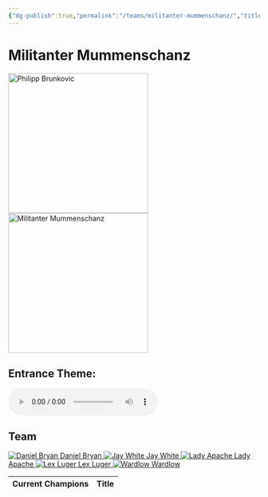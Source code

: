 ```yaml
---
{"dg-publish":true,"permalink":"/teams/militanter-mummenschanz/","title":"Militanter Mummenschanz","noteIcon":""}
---
```



# Militanter Mummenschanz
<div>
<a href="https://cptspaulding1980.github.io/choke-slam-wrestling/manager/philipp-brunkovic/" class="champ-card">
  <img src="https://github.com/CptSpaulding1980/choke-slam-wrestling/releases/download/images/Philipp_Brunkovic.png" width="280" alt="Philipp Brunkovic">
</a>
</div><img src="https://github.com/CptSpaulding1980/choke-slam-wrestling/releases/download/images//ChokeSlam_MM.png" width="280" alt="Militanter Mummenschanz">

## Entrance Theme:
<audio controls>
  <source src="https://github.com/CptSpaulding1980/choke-slam-wrestling/releases/download/audio/Militanter_Mummenschanz.mp3" type="audio/mpeg">
</audio>

## **Team**
<div class="championship-grid">
  <a href="https://cptspaulding1980.github.io/choke-slam-wrestling/wrestler/daniel-bryan" class="champ-card">
    <img src="https://github.com/CptSpaulding1980/choke-slam-wrestling/releases/download/images/Daniel_Bryan.png" alt="Daniel Bryan">
    <span>Daniel Bryan</span>
  </a>
  <a href="https://cptspaulding1980.github.io/choke-slam-wrestling/wrestler/jay-white" class="champ-card">
    <img src="https://github.com/CptSpaulding1980/choke-slam-wrestling/releases/download/images/Jay_White.png" alt="Jay White">
    <span>Jay White</span>
  </a>
  <a href="https://cptspaulding1980.github.io/choke-slam-wrestling/wrestler/lady-apache" class="champ-card">
    <img src="https://github.com/CptSpaulding1980/choke-slam-wrestling/releases/download/images/Lady_Apache.png" alt="Lady Apache">
    <span>Lady Apache</span>
  </a>
  <a href="https://cptspaulding1980.github.io/choke-slam-wrestling/wrestler/lex-luger" class="champ-card">
    <img src="https://github.com/CptSpaulding1980/choke-slam-wrestling/releases/download/images/Lex_Luger.png" alt="Lex Luger">
    <span>Lex Luger</span>
  </a>
  <a href="https://cptspaulding1980.github.io/choke-slam-wrestling/wrestler/wardlow" class="champ-card">
    <img src="https://github.com/CptSpaulding1980/choke-slam-wrestling/releases/download/images/Wardlow.png" alt="Wardlow">
    <span>Wardlow</span>
  </a>
</div>


| Current Champions | Title |
| ----------------- | ----- |
